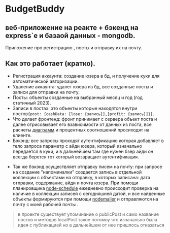 # BudgetBuddy
веб-приложение на реакте + бэкенд на express`e и базаой данных - mongodb.
---
Приложение про регистрацию , посты и отправку их на почту.
## Как это работает (кратко).
- Регистрация аккаунта: создание юзера в бд, и получение куки для автоматической авторизации.
- Удаление аккаунта: удалет юзера из бд, все созданные посты и записи для отправки на почту.
- Посты:  объекты созданные на выбранный месяц и год (год статичный 2023).
- Записи в постах: это объекты которые находятся внутри постов`{post: {cashData: [lose: {запись}],[profit: {запись}]}}`.
- Что делает фронтенд: фронт принимает с сервера объект поста и далее отрисовывает его взависимости от данных из поста, все расчеты [диаграмм](https://www.npmjs.com/package/chart.js?activeTab=readme) и процентных соотношений просиходят на клиенте.
- Бэкэнд: все запросы проходят аутентификацию которая добавляет в тело запроса параметр с айди юзера, который изначально передается в куки, и в дальнейшем там где нужен бзер айди он всегда берется тот который возвращает аутентификация.
+ Так же бэкэнд осуществляет отправку писем на почту: при запросе на создание "напоминалки" создается запись в отдельной коллекции с объектами на отправку, в которых записана: дата отправки, содержание, айди и почта юзера. При помощи планировщика [node-schedule](https://www.npmjs.com/package/node-schedule) ежедневно происходит проверка на наличие в коллекции записей с сегодняшней датой, и все найденные объекты формируются при помощи [nodemailer](https://www.npmjs.com/package/nodemailer) и отправляются на почту с моей рабочей почты .


> в проекте существует упоминание о publicPost  и само название постов и методов localPost такое потомоу что изначально была идея с публикацией но в дальнейшем от нее пришлось отказаться

